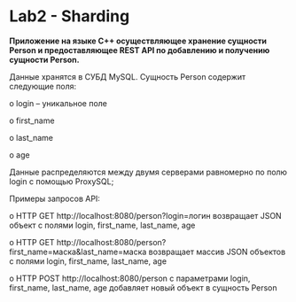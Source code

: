 # Lab2 - Sharding



**Приложение на языке C++ осуществляющее хранение сущности Person и предоставляющее REST API по добавлению и получению сущности Person.**


Данные хранятся в СУБД MySQL. 
Сущность Person содержит следующие поля:

o login – уникальное поле

o first_name

o last_name

o age

Данные распределяются между двумя серверами равномерно по полю login с помощью ProxySQL;

Примеры запросов API:

o HTTP GET http://localhost:8080/person?login=логин возвращает JSON объект с полями login, first_name, last_name, age

o HTTP GET http://localhost:8080/person?first_name=маска&last_name=маска возвращает массив JSON объектов с полями login, first_name, last_name, age

o HTTP POST http://localhost:8080/person с параметрами login, first_name, last_name, age добавляет новый объект в сущность Person
